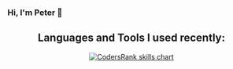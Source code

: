 ### Hi, I'm Peter 👋

<!--
**peti2001/peti2001** is a ✨ _special_ ✨ repository because its `README.md` (this file) appears on your GitHub profile.

Here are some ideas to get you started:

- 🔭 I’m currently working on ...
- 🌱 I’m currently learning ...
- 👯 I’m looking to collaborate on ...
- 🤔 I’m looking for help with ...
- 💬 Ask me about ...
- 📫 How to reach me: ...
- 😄 Pronouns: ...
- ⚡ Fun fact: ...
-->

<h2 align="center">Languages and Tools I used recently:</h3>
<p align="center">
  <a href="https://profile.codersrank.io/user/nolimits4web" target="_blank">
    <img src="https://skills-chart.nolimits4web.workers.dev/?username=peti2001&skills=JavaScript,TypeScript,Vue,Go,Makefile,Python&width=820" alt="CodersRank skills chart"/>
  </a>
</p>
